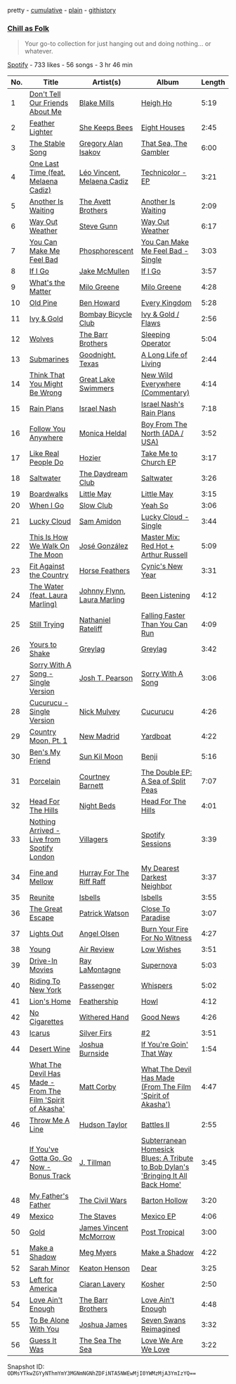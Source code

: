 pretty - [cumulative](/playlists/cumulative/43rSnXFDoctqiZxvEqH14P.md) - [plain](/playlists/plain/43rSnXFDoctqiZxvEqH14P) - [githistory](https://github.githistory.xyz/mackorone/spotify-playlist-archive/blob/main/playlists/plain/43rSnXFDoctqiZxvEqH14P)

### [Chill as Folk](https://open.spotify.com/playlist/43rSnXFDoctqiZxvEqH14P)

> Your go\-to collection for just hanging out and doing nothing..\. or whatever.

[Spotify](https://open.spotify.com/user/spotify) - 733 likes - 56 songs - 3 hr 46 min

| No. | Title | Artist(s) | Album | Length |
|---|---|---|---|---|
| 1 | [Don't Tell Our Friends About Me](https://open.spotify.com/track/4ktZEbOKEnx5svwITaKwqK) | [Blake Mills](https://open.spotify.com/artist/4LhV33vJvXmFGSM3m5RzUR) | [Heigh Ho](https://open.spotify.com/album/05oav7mCaoTnTpuIFSv7T6) | 5:19 |
| 2 | [Feather Lighter](https://open.spotify.com/track/0LTcZEDrtmOr9NwWUryM9F) | [She Keeps Bees](https://open.spotify.com/artist/1dhUEswrKf1aUf6375EPSx) | [Eight Houses](https://open.spotify.com/album/78ky7c5vCc7QIwARargaJq) | 2:45 |
| 3 | [The Stable Song](https://open.spotify.com/track/3G9ETaH55bMQx8hwNhAgbU) | [Gregory Alan Isakov](https://open.spotify.com/artist/5sXaGoRLSpd7VeyZrLkKwt) | [That Sea, The Gambler](https://open.spotify.com/album/7ecZGh7SICLEkqqkBNXfvE) | 6:00 |
| 4 | [One Last Time \(feat\. Melaena Cadiz\)](https://open.spotify.com/track/7MEMfaSEImSB9HgZCTptJ5) | [Léo Vincent](https://open.spotify.com/artist/7KCGnh6TrfWJpX3QzOlol8), [Melaena Cadiz](https://open.spotify.com/artist/0tzBmhKQNhlwi9oMWEzzql) | [Technicolor \- EP](https://open.spotify.com/album/34TL0jEfrRMnwmkSsH0xcy) | 3:21 |
| 5 | [Another Is Waiting](https://open.spotify.com/track/0xqxbqXuWFZGgD34zIuzKO) | [The Avett Brothers](https://open.spotify.com/artist/196lKsA13K3keVXMDFK66q) | [Another Is Waiting](https://open.spotify.com/album/3UhWenSXt9bd3xxQlLl9dN) | 2:09 |
| 6 | [Way Out Weather](https://open.spotify.com/track/0MmrCvB4W72wEmBoBAebdN) | [Steve Gunn](https://open.spotify.com/artist/7uLXW75DlTRahz2WKJZGeO) | [Way Out Weather](https://open.spotify.com/album/373oJPfagG8Qepbxx5hywF) | 6:17 |
| 7 | [You Can Make Me Feel Bad](https://open.spotify.com/track/3fGz5pzMwkTzfE59w3ByEW) | [Phosphorescent](https://open.spotify.com/artist/57kIMCLPgkzQlXjblX7XXP) | [You Can Make Me Feel Bad \- Single](https://open.spotify.com/album/4cwfoTueYoAgC9ikfGBCq5) | 3:03 |
| 8 | [If I Go](https://open.spotify.com/track/6UfKha2TAX95dHfOx6muVV) | [Jake McMullen](https://open.spotify.com/artist/0kBHkziT1rQpUBWW08p2dN) | [If I Go](https://open.spotify.com/album/5M3HD7IDfnTJizPnshtJ0H) | 3:57 |
| 9 | [What's the Matter](https://open.spotify.com/track/3yaFjAn6FwqgbuPMpV7Tix) | [Milo Greene](https://open.spotify.com/artist/5euJsEvfrlfhYDorMR40OF) | [Milo Greene](https://open.spotify.com/album/15wQEsBsbl14I4m1yEuR8w) | 4:28 |
| 10 | [Old Pine](https://open.spotify.com/track/4PXb4gyyo85e3IYXa0eWkk) | [Ben Howard](https://open.spotify.com/artist/5schNIzWdI9gJ1QRK8SBnc) | [Every Kingdom](https://open.spotify.com/album/1HWi1cL1VGLCiIYGfvHJmG) | 5:28 |
| 11 | [Ivy & Gold](https://open.spotify.com/track/0ULgyTPopGxfp50DJ4hsTy) | [Bombay Bicycle Club](https://open.spotify.com/artist/3pTE9iaJTkWns3mxpNQlJV) | [Ivy & Gold / Flaws](https://open.spotify.com/album/5lIFY193bqhBwzmZPYQG6N) | 2:56 |
| 12 | [Wolves](https://open.spotify.com/track/6pwZZQHeID4FmGCwmI3gYu) | [The Barr Brothers](https://open.spotify.com/artist/4OyRutd80DZC22C4pl63l7) | [Sleeping Operator](https://open.spotify.com/album/3heNYqE1CUM8WlJGm6UPEj) | 5:04 |
| 13 | [Submarines](https://open.spotify.com/track/3rAmRMmztGxIY2rIs4oBKF) | [Goodnight, Texas](https://open.spotify.com/artist/5ammRFhN6wQXM30xlhndC5) | [A Long Life of Living](https://open.spotify.com/album/0W6IZrPamQ7KXLXxvR9usJ) | 2:44 |
| 14 | [Think That You Might Be Wrong](https://open.spotify.com/track/3zohwge6UksxW1zbbw7BQQ) | [Great Lake Swimmers](https://open.spotify.com/artist/2HcZuUtnktqMHm4H1R9gAR) | [New Wild Everywhere \(Commentary\)](https://open.spotify.com/album/0tT8zJriwVQXccHxQLiqGB) | 4:14 |
| 15 | [Rain Plans](https://open.spotify.com/track/1UTJHcxqphjjlOjsGbC6uN) | [Israel Nash](https://open.spotify.com/artist/5skM4jc4QoEpHiWWl6OoW7) | [Israel Nash's Rain Plans](https://open.spotify.com/album/1FkQJr5lTuP3IsgBZbAZ3z) | 7:18 |
| 16 | [Follow You Anywhere](https://open.spotify.com/track/5aSOq5UQi3zpQ4VwqpQa4n) | [Monica Heldal](https://open.spotify.com/artist/0OzR8yVFsezkr01beN2ec0) | [Boy From The North \(ADA / USA\)](https://open.spotify.com/album/0eERK7tiVyl5Q2gSurm3gH) | 3:52 |
| 17 | [Like Real People Do](https://open.spotify.com/track/4pCvaD8i0KBlJnwuvvx4pM) | [Hozier](https://open.spotify.com/artist/2FXC3k01G6Gw61bmprjgqS) | [Take Me to Church EP](https://open.spotify.com/album/4vPuWtVR7VLGRcdKWVwHBY) | 3:17 |
| 18 | [Saltwater](https://open.spotify.com/track/6Jd28erLO94j6yxbJU6EeT) | [The Daydream Club](https://open.spotify.com/artist/3U6eCXHFS6wQVuFuqeW09m) | [Saltwater](https://open.spotify.com/album/1stkTnHRFKByzLom6viAX4) | 3:26 |
| 19 | [Boardwalks](https://open.spotify.com/track/3jDF66ZATb0FcHNnOqeyDK) | [Little May](https://open.spotify.com/artist/0TjAAwE04BeoSeOpJIakYH) | [Little May](https://open.spotify.com/album/00UxqHa2736DcXKCZGF4i9) | 3:15 |
| 20 | [When I Go](https://open.spotify.com/track/30IcgCt5Zf0o8nwvpUHQPy) | [Slow Club](https://open.spotify.com/artist/75Kh0eqgzo9f43Dan1JzSV) | [Yeah So](https://open.spotify.com/album/0RLztdKiw6ol3KCT8fhNOc) | 3:06 |
| 21 | [Lucky Cloud](https://open.spotify.com/track/6udmR0EdjBR2gQ4RIzEqs3) | [Sam Amidon](https://open.spotify.com/artist/6TTJ0xLPPNDyv4bXyukzU4) | [Lucky Cloud \- Single](https://open.spotify.com/album/6TUaNtX1a5NXUTx8Kai1Qk) | 3:44 |
| 22 | [This Is How We Walk On The Moon](https://open.spotify.com/track/2ECHw3T5AkBXCrVzm346Sf) | [José González](https://open.spotify.com/artist/6xrCU6zdcSTsG2hLrojpmI) | [Master Mix: Red Hot + Arthur Russell](https://open.spotify.com/album/4YnruQJtGMPgMBLFWMQCNA) | 5:09 |
| 23 | [Fit Against the Country](https://open.spotify.com/track/60i7EJiLEZtxp48pAhoJ2G) | [Horse Feathers](https://open.spotify.com/artist/0lO2c86rQmrRJArBxgw0v8) | [Cynic's New Year](https://open.spotify.com/album/32HXUSvlymSKkbIVOAO2nM) | 3:31 |
| 24 | [The Water \(feat\. Laura Marling\)](https://open.spotify.com/track/3IrAdZnAT5c0vwTODhMT4l) | [Johnny Flynn](https://open.spotify.com/artist/1UQRtt7eHW6Bt4INNTUtb3), [Laura Marling](https://open.spotify.com/artist/7B2edU3Q7btJoNsoHCNohM) | [Been Listening](https://open.spotify.com/album/3BIa3IkkeeVjGbkfSSUE9m) | 4:12 |
| 25 | [Still Trying](https://open.spotify.com/track/3SCDpe3QWlLSg5oJjqN25Q) | [Nathaniel Rateliff](https://open.spotify.com/artist/4qKpLkR911SUlnd4HAtF79) | [Falling Faster Than You Can Run](https://open.spotify.com/album/54CwOv6vaOzsNOhy3uFPZa) | 4:09 |
| 26 | [Yours to Shake](https://open.spotify.com/track/0xaUz4XHsNAZ7v6uMQH8Jb) | [Greylag](https://open.spotify.com/artist/5CWn0694sgJ7ur8lCM9XmO) | [Greylag](https://open.spotify.com/album/1fJ5A6fN89e4jadlQfvHpq) | 3:42 |
| 27 | [Sorry With A Song \- Single Version](https://open.spotify.com/track/5CkawHrHRyC1TMbM6RqB0f) | [Josh T\. Pearson](https://open.spotify.com/artist/0GgNchtU9Fst3uEshZ7mV9) | [Sorry With A Song](https://open.spotify.com/album/2qjROeo2bjy8fJtFSjDrrM) | 3:06 |
| 28 | [Cucurucu \- Single Version](https://open.spotify.com/track/7IM9VrOBABAqmCGA8dh0Ub) | [Nick Mulvey](https://open.spotify.com/artist/3x8FbPjh2Qz55XMdE2Yalj) | [Cucurucu](https://open.spotify.com/album/73P0vfiWjvBY0fH9ftlMpt) | 4:26 |
| 29 | [Country Moon, Pt\. 1](https://open.spotify.com/track/6TB9KEgHO5sXKGYUs3joF3) | [New Madrid](https://open.spotify.com/artist/0jaTIcOjgmYpF1sfudFAsW) | [Yardboat](https://open.spotify.com/album/1Wifs0LIT7qOFC45Q7RJ2O) | 4:22 |
| 30 | [Ben's My Friend](https://open.spotify.com/track/6WJAZ2TUnaKUv9aKkOGokD) | [Sun Kil Moon](https://open.spotify.com/artist/4G0XDEk7RbA4BBCTs917U9) | [Benji](https://open.spotify.com/album/4pC2URLdvle8V6Um4qxh46) | 5:16 |
| 31 | [Porcelain](https://open.spotify.com/track/5YelQnkvmzcB3QXhQxBAi2) | [Courtney Barnett](https://open.spotify.com/artist/4OOlG5eBXSkSAAEeKjJb5Y) | [The Double EP: A Sea of Split Peas](https://open.spotify.com/album/0CsrTD07Z7pieZAImak5TY) | 7:07 |
| 32 | [Head For The Hills](https://open.spotify.com/track/3sNSMzopoEApXHYdgl5FAm) | [Night Beds](https://open.spotify.com/artist/533wKOfkJylNSi6ntO1wXd) | [Head For The Hills](https://open.spotify.com/album/6My53bm1HekzzKlMuCCO7P) | 4:01 |
| 33 | [Nothing Arrived \- Live from Spotify London](https://open.spotify.com/track/4JKHACLkotsxdKNF9vJYOS) | [Villagers](https://open.spotify.com/artist/2m1l9MLSslzup4vvokKgvQ) | [Spotify Sessions](https://open.spotify.com/album/378rFsWTa7DZ8nZVHSaA18) | 3:39 |
| 34 | [Fine and Mellow](https://open.spotify.com/track/0aJhLmZV80gfqL8x9yDIpn) | [Hurray For The Riff Raff](https://open.spotify.com/artist/2xLEV2jDreAOcpJXFNoXyt) | [My Dearest Darkest Neighbor](https://open.spotify.com/album/6TqZFQjNfsOFRJoic0KrI9) | 3:37 |
| 35 | [Reunite](https://open.spotify.com/track/3FZp9Dzst1a9cnVJuxxtvH) | [Isbells](https://open.spotify.com/artist/14dULnNGmLKnS59BzNrHi4) | [Isbells](https://open.spotify.com/album/7r5q7TFJ9TnRoVUOhYfZRI) | 3:55 |
| 36 | [The Great Escape](https://open.spotify.com/track/0NemNX2znA1VVuUFBUpTra) | [Patrick Watson](https://open.spotify.com/artist/7bPs6jf983f0bjRAt1yxDM) | [Close To Paradise](https://open.spotify.com/album/4qnlwasiAmhwy58lCX7GaO) | 3:07 |
| 37 | [Lights Out](https://open.spotify.com/track/3BH8wVYFjXvtzX1WovGsKA) | [Angel Olsen](https://open.spotify.com/artist/6mKqFxGMS5TGDZI3XkT5Rt) | [Burn Your Fire For No Witness](https://open.spotify.com/album/0xvDtkNKJiLclVbjLvovFU) | 4:27 |
| 38 | [Young](https://open.spotify.com/track/3SUnB496wZdR3cpSoI9KK0) | [Air Review](https://open.spotify.com/artist/3BpiD33EPJLTi4RgMe5gE4) | [Low Wishes](https://open.spotify.com/album/0ftDKw76aHgVzAL7DXtccq) | 3:51 |
| 39 | [Drive\-In Movies](https://open.spotify.com/track/7EDbWDfK1rji9tpRDyIWmA) | [Ray LaMontagne](https://open.spotify.com/artist/6DoH7ywD5BcQvjloe9OcIj) | [Supernova](https://open.spotify.com/album/0HtJKUCwLbioPhMPAlKONW) | 5:03 |
| 40 | [Riding To New York](https://open.spotify.com/track/28PGJmnt28fVnqbQXQ2cUU) | [Passenger](https://open.spotify.com/artist/0gadJ2b9A4SKsB1RFkBb66) | [Whispers](https://open.spotify.com/album/4p95wFJsRlSzvNmbDsCABM) | 5:02 |
| 41 | [Lion's Home](https://open.spotify.com/track/7hZGXLeI80nRjPS6WeAjnv) | [Feathership](https://open.spotify.com/artist/7jyB6xDRAHOnJseX86s7lm) | [Howl](https://open.spotify.com/album/7hleuyG5aLUxxVfcfNdIEv) | 4:12 |
| 42 | [No Cigarettes](https://open.spotify.com/track/4XCPgWNgeIQdA1swy6fLwC) | [Withered Hand](https://open.spotify.com/artist/5s27vvC5dAwOxD3ifVORQw) | [Good News](https://open.spotify.com/album/5IwcatqYvl6cCJYUcWoZhE) | 4:26 |
| 43 | [Icarus](https://open.spotify.com/track/0td8kBKqsmF2sl5CKTfLXW) | [Silver Firs](https://open.spotify.com/artist/0PCJOmFrQoDML1LK0Vi6uU) | [\#2](https://open.spotify.com/album/0l7kiQDIqSrMAgGKOCPDeB) | 3:51 |
| 44 | [Desert Wine](https://open.spotify.com/track/6uT4E6OeVm0W0kIHOm3Hjo) | [Joshua Burnside](https://open.spotify.com/artist/244AFgFclA9c1IcjWOAqoV) | [If You're Goin' That Way](https://open.spotify.com/album/2phOizVzB9gwQXQRr7ECvQ) | 1:54 |
| 45 | [What The Devil Has Made \- From The Film 'Spirit of Akasha'](https://open.spotify.com/track/6RxXF14G5pBPC1e5que9QC) | [Matt Corby](https://open.spotify.com/artist/7CIW23FQUXPc1zebnO1TDG) | [What The Devil Has Made \(From The Film 'Spirit of Akasha'\)](https://open.spotify.com/album/1NBxGaBKiNLuUpXpc1mnqE) | 4:47 |
| 46 | [Throw Me A Line](https://open.spotify.com/track/5AOrp8sjqkLT2A0nq17IeW) | [Hudson Taylor](https://open.spotify.com/artist/4DX2G1URzfEiRg2wBfv4ub) | [Battles II](https://open.spotify.com/album/5XZdVv5plvaS9sYXknSzKX) | 2:55 |
| 47 | [If You've Gotta Go, Go Now \- Bonus Track](https://open.spotify.com/track/51jy98I9q9Nk1xyA0W4ZBg) | [J\. Tillman](https://open.spotify.com/artist/21XbnrbEMUTZelIfoV12hC) | [Subterranean Homesick Blues: A Tribute to Bob Dylan's 'Bringing It All Back Home'](https://open.spotify.com/album/6BpBxbGy2JgkkxiVoLDQg4) | 3:45 |
| 48 | [My Father's Father](https://open.spotify.com/track/5xoVToV1muvqMkM2dHHTlW) | [The Civil Wars](https://open.spotify.com/artist/6J7rw7NELJUCThPbAfyLIE) | [Barton Hollow](https://open.spotify.com/album/7wmwaIt99NVwdOc7Z8jXYK) | 3:20 |
| 49 | [Mexico](https://open.spotify.com/track/0NjYR71Mw5V1dvV0UEe3q3) | [The Staves](https://open.spotify.com/artist/5G49Sq5mMzAkGL4ZP6eVPY) | [Mexico EP](https://open.spotify.com/album/3W5gm3yFoLOwPCsjaWq7KO) | 4:06 |
| 50 | [Gold](https://open.spotify.com/track/6SEF3Xvj4tIomwr6mJ0NMI) | [James Vincent McMorrow](https://open.spotify.com/artist/7FDlvgcodNfC0IBdWevl4u) | [Post Tropical](https://open.spotify.com/album/2byiI2IlzEWi4VpYQAk233) | 3:00 |
| 51 | [Make a Shadow](https://open.spotify.com/track/4RoOGOBrRCPTD9BXs8jVdN) | [Meg Myers](https://open.spotify.com/artist/0W8xe7IqAPlnBRMUpWOUuJ) | [Make a Shadow](https://open.spotify.com/album/3an2ZELP30YhyM9SwAytos) | 4:22 |
| 52 | [Sarah Minor](https://open.spotify.com/track/4o6yITU7yM1HF9pnv6ArA3) | [Keaton Henson](https://open.spotify.com/artist/6GFfu1alUSrL7qazImC160) | [Dear](https://open.spotify.com/album/11gZYT85Mx4aSiHthMYLLQ) | 3:25 |
| 53 | [Left for America](https://open.spotify.com/track/37z3ghNvcoPvHypKWTb2Sz) | [Ciaran Lavery](https://open.spotify.com/artist/7zOuMHqRJ6YOMnCGpLfuTU) | [Kosher](https://open.spotify.com/album/139OD5CEdzkVnocD4ew1Wt) | 2:50 |
| 54 | [Love Ain't Enough](https://open.spotify.com/track/5fz0CgnnAQ83evL6slk8x8) | [The Barr Brothers](https://open.spotify.com/artist/4OyRutd80DZC22C4pl63l7) | [Love Ain't Enough](https://open.spotify.com/album/1YvIA55NewHRPcep4UhKYj) | 4:48 |
| 55 | [To Be Alone With You](https://open.spotify.com/track/5TrwDZi9w4gyxRMrAJ3R2C) | [Joshua James](https://open.spotify.com/artist/7ewcIjvX2fkJPoPW2izgLF) | [Seven Swans Reimagined](https://open.spotify.com/album/7KeAp6YIHmH2zc1MXjEhWx) | 3:32 |
| 56 | [Guess It Was](https://open.spotify.com/track/686Vrg8BINJLpqN218ne2K) | [The Sea The Sea](https://open.spotify.com/artist/3uKFW2tuZB4NFThJfHJtZ1) | [Love We Are We Love](https://open.spotify.com/album/4XfShOwXcw2fAQD1iMXYoe) | 3:22 |

Snapshot ID: `ODMsYTkwZGYyNThmYmY3MGNmNGNhZDFiNTA5NWEwMjI0YWMzMjA3YmIzYQ==`
